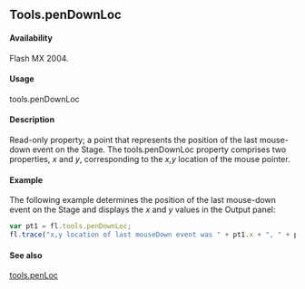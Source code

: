 ## Tools.penDownLoc

#### Availability

Flash MX 2004.

#### Usage

tools.penDownLoc

#### Description

Read-only property; a point that represents the position of the last mouse-down event on the Stage. The tools.penDownLoc property comprises two properties, *x* and *y*, corresponding to the *x,y* location of the mouse pointer.

#### Example

The following example determines the position of the last mouse-down event on the Stage and displays the *x* and *y*
values in the Output panel:
```javascript
var pt1 = fl.tools.penDownLoc;
fl.trace("x,y location of last mouseDown event was " + pt1.x + ", " + pt1.y)
```
#### See also

[tools.penLoc](../Tools_object/tools7.md)

<span id="tools.penLoc" class="anchor"></span>
